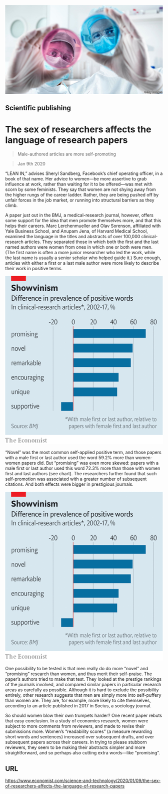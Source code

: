![](./images/20200111_STP501.jpg)

## Scientific publishing

# The sex of researchers affects the language of research papers

> Male-authored articles are more self-promoting

> Jan 9th 2020

“LEAN IN,” advises Sheryl Sandberg, Facebook’s chief operating officer, in a book of that name. Her advice to women—be more assertive to grab influence at work, rather than waiting for it to be offered—was met with scorn by some feminists. They say that women are not shying away from the higher rungs of the career ladder. Rather, they are being pushed off by unfair forces in the job market, or running into structural barriers as they climb.

A paper just out in the BMJ, a medical-research journal, however, offers some support for the idea that men promote themselves more, and that this helps their careers. Marc Lerchenmueller and Olav Sorenson, affiliated with Yale Business School, and Anupam Jena, of Harvard Medical School, examined the language in the titles and abstracts of over 100,000 clinical-research articles. They separated those in which both the first and the last named authors were women from ones in which one or both were men. (The first name is often a more junior researcher who led the work, while the last name is usually a senior scholar who helped guide it.) Sure enough, articles with either a first or a last male author were more likely to describe their work in positive terms.

![](./images/20200111_STC052_0.png)

“Novel” was the most common self-applied positive term, and those papers with a male first or last author used the word 59.2% more than women-women papers did. But “promising” was even more skewed: papers with a male first or last author used this word 72.3% more than those with women first and last authors (see chart). The researchers further found that such self-promotion was associated with a greater number of subsequent citations. And both effects were bigger in prestigious journals.

![](./images/20200111_STC052_0.png)

One possibility to be tested is that men really do do more “novel” and “promising” research than women, and thus merit their self-praise. The paper’s authors tried to make that test. They looked at the prestige rankings of the journals involved, and compared similar papers in particular research areas as carefully as possible. Although it is hard to exclude the possibility entirely, other research suggests that men are simply more into self-puffery than women are. They are, for example, more likely to cite themselves, according to an article published in 2017 in Socius, a sociology journal.

So should women blow their own trumpets harder? One recent paper rebuts that easy conclusion. In a study of economics research, women were subject to more comments from reviewers, and made to revise their submissions more. Women’s “readability scores” (a measure rewarding short words and sentences) increased over subsequent drafts, and over subsequent papers across their careers. In trying to please stubborn reviewers, they seem to be making their abstracts simpler and more straightforward, and so perhaps also cutting extra words—like “promising”.

## URL

https://www.economist.com/science-and-technology/2020/01/09/the-sex-of-researchers-affects-the-language-of-research-papers
